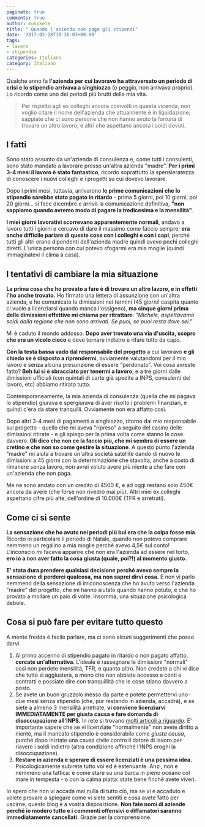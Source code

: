 ```yaml
---
paginate: true
comments: true
author: musikele
title: " Quando l'azienda non paga gli stipendi"
date: '2017-02-28T10:36:03+00:00'
tags:
- lavoro
- stipendio
categories: Italiano
category: Italiano
---
```

Qualche anno fa **l'azienda per cui lavoravo ha attraversato un periodo di crisi e lo stipendio arrivava a singhiozzo** (o peggio, non arrivava proprio). Lo ricordo come uno dei periodi più brutti della mia vita.

> Per rispetto agli ex colleghi ancora coinvolti in questa vicenda, non voglio citare il nome dell'azienda che attualmente è in liquidazione; sappiate che ci sono persone che non hanno avuto la fortuna di trovare un altro lavoro, e altri che aspettano ancora i soldi dovuti.

## I fatti

Sono stato assunto da un'azienda di consulenza e, come tutti i consulenti, sono stato mandato a lavorare presso un'altra azienda "madre". **Per i primi 3-4 mesi il lavoro è stato fantastico**, ricordo soprattutto la spensieratezza di conoscere i nuovi colleghi e i progetti su cui dovevo lavorare.

Dopo i primi mesi, tuttavia, arrivarono **le prime comunicazioni che lo stipendio sarebbe stato pagato in ritardo** - prima 5 giorni, poi 10 giorni, poi 20 giorni... si fece dicembre e arrivò la comunicazione definitiva, **"non sappiamo quando avremo modo di pagare la tredicesima e la mensilità"**.

**I miei giorni lavorativi scorrevano apparentemente normali**, andavo a lavoro tutti i giorni e cercavo di dare il massimo come faccio sempre; **era anche difficile parlare di queste cose con i colleghi e con i capi**, perché tutti gli altri erano dipendenti dell'azienda madre quindi avevo pochi colleghi diretti. L'unica persona con cui potevo sfogarmi era mia moglie (quindi immaginatevi il clima a casa).

## I tentativi di cambiare la mia situazione

**La prima cosa che ho provato a fare è di trovare un altro lavoro, e in effetti l'ho anche trovato.** Ho firmato una lettera di assunzione con un'altra azienda, e ho comunicato le dimissioni nei termini (45 giorni! caspita quanto ci vuole a licenziarsi quando manca l'ossigeno), **ma cinque giorni prima delle dimissioni effettive mi chiama per ritrattare**: _"Michele, aspettavamo soldi dalla regione che non sono arrivati. Se puoi, se puoi resta dove sei."_

Mi è caduto il mondo addosso. **Dopo aver trovato una via d'uscita, scopro che era un vicolo cieco** e devo tornare indietro e rifare tutto da capo.

**Con la testa bassa vado dal responsabile del progetto** a cui lavoravo **e gli chiedo se è disposto a riprendermi**, ovviamente valutandomi per il mio lavoro e senza alcuna presunzione di essere "perdonato". Voi cosa avreste fatto? **Beh lui si è sbracciato per tenermi a lavoro**, e a tre giorni dalle dimissioni ufficiali (con quintali di carte già spedite a INPS, consulenti del lavoro, etc) abbiamo ritirato tutto.

Contemporaneamente, la mia azienda di consulenza (quella che mi pagava lo stipendio) giurava e spergiurava di aver risolto i problemi finanziari, e quindi c'era da stare tranquilli. Ovviamente non era affatto così.

Dopo altri 3-4 mesi di pagamenti a singhiozzo, ritorno dal mio responsabile sul progetto - quello che mi aveva "ripreso" a seguito del casino delle dimissioni ritirate - e gli spiego per la prima volta come stanno le cose davvero. **Gli dico che non ce la faccio più, che mi sembra di essere un cretino e che non so come gestire la situazione**. A questo punto l'azienda "madre" mi aiuta a trovare un'altra società satellite dando di nuovo le dimissioni a 45 giorni con la determinazione che stavolta, anche a costo di rimanere senza lavoro, non avrei voluto avere più niente a che fare con un'azienda che non paga.

Me ne sono andato con un credito di 4500 €, e ad oggi restano solo 450€ ancora da avere (che forse non rivedrò mai più). Altri miei ex colleghi aspettano cifre più alte, dell'ordine di 10.000€ (TFR e arretrati).   

## Come ci si sente

**La sensazione che ho avuto nei periodi più bui era che la colpa fosse mia**. Ricordo in particolare il periodo di Natale, quando non potevo comprare nemmeno un regalino a mia moglie perché avevo 4,5€ sul conto! L'inconscio mi faceva apparire che non era l'azienda ad essere nel torto, **ero io a non aver fatto la cosa giusta (quale, poi?!) al momento giusto.**

**E' stata dura prendere qualsiasi decisione perché avevo sempre la sensazione di perderci qualcosa, ma non saprei dirvi cosa.** E non vi parlo nemmeno della sensazione di irriconoscenza che ho avuto verso l'azienda "madre" del progetto, che mi hanno aiutato quando hanno potuto, e che ho provato a mollare un paio di volte. Insomma, una situazione psicologica debole.

## Cosa si può fare per evitare tutto questo

A mente fredda è facile parlare, ma ci sono alcuni suggerimenti che posso darvi.

1.  Al primo accenno di stipendio pagato in ritardo o non pagato affatto, **cercate un'alternativa**. L'ideale è rassegnare le dimissioni "normali" così non perdete mensilità, TFR, e quanto altro. Non credete a chi vi dice che tutto si aggiusterà, a meno che non abbiate accesso a conti e contratti e possiate dire con tranquillità che le cose stiano davvero a posto.
2.  Se avete un buon gruzzolo messo da parte e potete permettervi uno-due mesi senza stipendio (che, pur restando in azienda, accadrà), e se siete a almeno 3 mensilità arretrate, **vi conviene licenziarvi IMMEDIATAMENTE per giusta causa e fare domanda di disoccupazione all'INPS.** In rete si trovano [molti articoli a riguardo](http://www.guidafisco.it/mancato-pagamento-stipendio-dimissioni-870). E' importante sapere che se vi licenziate "normalmente" non avete diritto a niente, ma il mancato stipendio è considerabile come _giusta causa_, purché dopo iniziate una causa civile contro il datore di lavoro per riavere i soldi indietro (altra condizione affinché l'INPS eroghi la disoccupazione).
3.  **Restare in azienda e sperare di essere licenziati è una pessima idea.** Psicologicamente subirete tutto voi ed è estenuante. Anzi, non è nemmeno una tattica: è come stare su una barca in pieno oceano col mare in tempesta - o con la calma piatta: state bene finché avete viveri. 

Io spero che non vi accada mai nulla di tutto ciò, ma se vi è accaduto e volete provare a spiegare come vi siete sentiti e cosa avete fatto per uscirne, questo blog è a vostra disposizione. **Non fate nomi di aziende perché io modero tutto e i commenti offensivi o diffamatori saranno immediatamente cancellati.** Grazie per la comprensione.